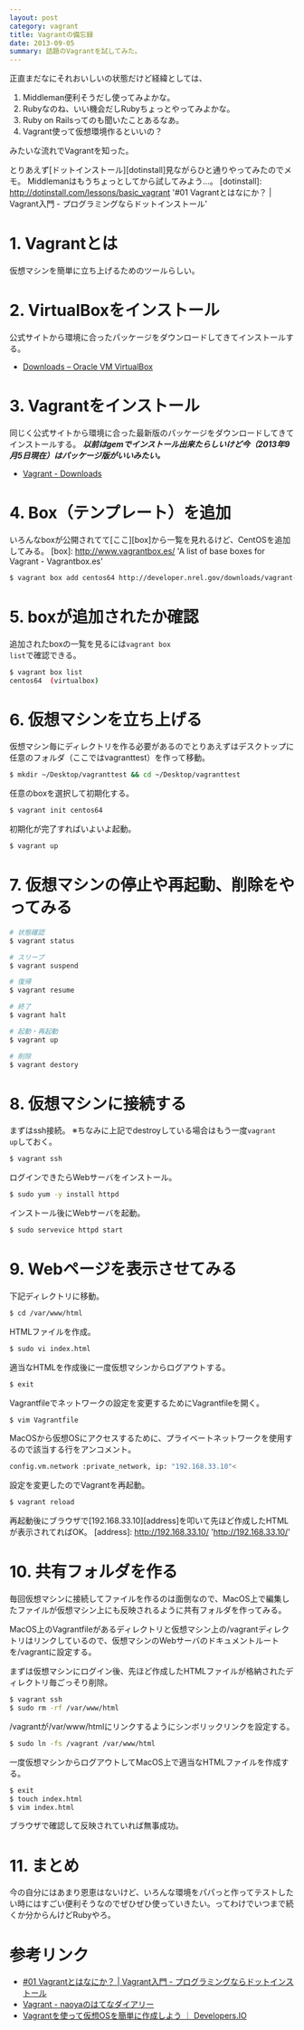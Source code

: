 ```yaml
---
layout: post
category: vagrant
title: Vagrantの備忘録
date: 2013-09-05
summary: 話題のVagrantを試してみた。
---
```


正直まだなにそれおいしいの状態だけど経緯としては、

1. Middleman便利そうだし使ってみよかな。
2. Rubyなのね、いい機会だしRubyちょっとやってみよかな。
3. Ruby on Railsってのも聞いたことあるなあ。
4. Vagrant使って仮想環境作るといいの？

みたいな流れでVagrantを知った。

とりあえず[ドットインストール][dotinstall]見ながらひと通りやってみたのでメモ。
Middlemanはもうちょっとしてから試してみよう…。
[dotinstall]: http://dotinstall.com/lessons/basic_vagrant '#01 Vagrantとはなにか？ | Vagrant入門 - プログラミングならドットインストール'

# 1. Vagrantとは

仮想マシンを簡単に立ち上げるためのツールらしい。

# 2. VirtualBoxをインストール

公式サイトから環境に合ったパッケージをダウンロードしてきてインストールする。

* [Downloads – Oracle VM VirtualBox](https://www.virtualbox.org/wiki/Downloads 'Downloads – Oracle VM VirtualBox')

# 3. Vagrantをインストール

同じく公式サイトから環境に合った最新版のパッケージをダウンロードしてきてインストールする。
***以前はgemでインストール出来たらしいけど今（2013年9月5日現在）はパッケージ版がいいみたい。***

* [Vagrant - Downloads](http://downloads.vagrantup.com/ 'Vagrant - Downloads')

# 4. Box（テンプレート）を追加

いろんなboxが公開されてて[ここ][box]から一覧を見れるけど、CentOSを追加してみる。
[box]: http://www.vagrantbox.es/ 'A list of base boxes for Vagrant - Vagrantbox.es'

```bash
$ vagrant box add centos64 http://developer.nrel.gov/downloads/vagrant-boxes/CentOS-6.4-x86_64-v20130427.box
```

# 5. boxが追加されたか確認

追加されたboxの一覧を見るには<code class="inline">vagrant box list</code>で確認できる。

```bash
$ vagrant box list
centos64  (virtualbox)
```

# 6. 仮想マシンを立ち上げる

仮想マシン毎にディレクトリを作る必要があるのでとりあえずはデスクトップに任意のフォルダ（ここではvagranttest）を作って移動。

```bash
$ mkdir ~/Desktop/vagranttest && cd ~/Desktop/vagranttest
```

任意のboxを選択して初期化する。

```bash
$ vagrant init centos64
```

初期化が完了すればいよいよ起動。

```bash
$ vagrant up
```

# 7. 仮想マシンの停止や再起動、削除をやってみる

```bash
# 状態確認
$ vagrant status

# スリープ
$ vagrant suspend

# 復帰
$ vagrant resume

# 終了
$ vagrant halt

# 起動・再起動
$ vagrant up

# 削除
$ vagrant destory
```

# 8. 仮想マシンに接続する

まずはssh接続。
※ちなみに上記でdestroyしている場合はもう一度<code class="inline">vagrant up</code>しておく。

```bash
$ vagrant ssh
```

ログインできたらWebサーバをインストール。

```bash
$ sudo yum -y install httpd
```

インストール後にWebサーバを起動。

```bash
$ sudo servevice httpd start
```

# 9. Webページを表示させてみる

下記ディレクトリに移動。

```bash
$ cd /var/www/html
```

HTMLファイルを作成。

```bash
$ sudo vi index.html
```

適当なHTMLを作成後に一度仮想マシンからログアウトする。

```bash
$ exit
```

Vagrantfileでネットワークの設定を変更するためにVagrantfileを開く。

```bash
$ vim Vagrantfile
```

MacOSから仮想OSにアクセスするために、プライベートネットワークを使用するので該当する行をアンコメント。

```bash
config.vm.network :private_network, ip: "192.168.33.10"<
```

設定を変更したのでVagrantを再起動。

```bash
$ vagrant reload
```

再起動後にブラウザで[192.168.33.10][address]を叩いて先ほど作成したHTMLが表示されてればOK。
[address]: http://192.168.33.10/ 'http://192.168.33.10/'

# 10. 共有フォルダを作る

毎回仮想マシンに接続してファイルを作るのは面倒なので、MacOS上で編集したファイルが仮想マシン上にも反映されるように共有フォルダを作ってみる。

MacOS上のVagrantfileがあるディレクトリと仮想マシン上の/vagrantディレクトリはリンクしているので、仮想マシンのWebサーバのドキュメントルートを/vagrantに設定する。

まずは仮想マシンにログイン後、先ほど作成したHTMLファイルが格納されたディレクトリ毎ごっそり削除。

```bash
$ vagrant ssh
$ sudo rm -rf /var/www/html
```

/vagrantが/var/www/htmlにリンクするようにシンボリックリンクを設定する。

```bash
$ sudo ln -fs /vagrant /var/www/html
```

一度仮想マシンからログアウトしてMacOS上で適当なHTMLファイルを作成する。

```bash
$ exit
$ touch index.html
$ vim index.html
```

ブラウザで確認して反映されていれば無事成功。

# 11. まとめ

今の自分にはあまり恩恵はないけど、いろんな環境をパパっと作ってテストしたい時にはすごい便利そうなのでぜひぜひ使っていきたい。ってわけでいつまで続くか分からんけどRubyやろ。

# 参考リンク

* [#01 Vagrantとはなにか？ | Vagrant入門 - プログラミングならドットインストール](http://dotinstall.com/lessons/basic_vagrant '#01 Vagrantとはなにか？ | Vagrant入門 - プログラミングならドットインストール')
* [Vagrant - naoyaのはてなダイアリー](http://d.hatena.ne.jp/naoya/20130205/1360062070 'Vagrant - naoyaのはてなダイアリー')
* [Vagrantを使って仮想OSを簡単に作成しよう ｜ Developers.IO](http://dev.classmethod.jp/tool/vagrant/ 'Vagrantを使って仮想OSを簡単に作成しよう ｜ Developers.IO')



